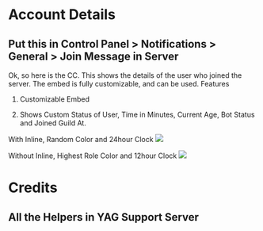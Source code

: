# Account Details

## Put this in Control Panel > Notifications > General > Join Message in Server

Ok, so here is the CC. This shows the details of the user who joined the server. The embed is fully customizable, and can be used. Features
1. Customizable Embed

2. Shows Custom Status of User, Time in Minutes, Current Age, Bot Status and Joined Guild At.

With Inline, Random Color and 24hour Clock
![](https://cdn.discordapp.com/attachments/794850582002401341/795682842390560788/unknown.png)

Without Inline, Highest Role Color and 12hour Clock
![](https://cdn.discordapp.com/attachments/794850582002401341/795683449327452180/unknown.png)

# Credits

## All the Helpers in YAG Support Server
